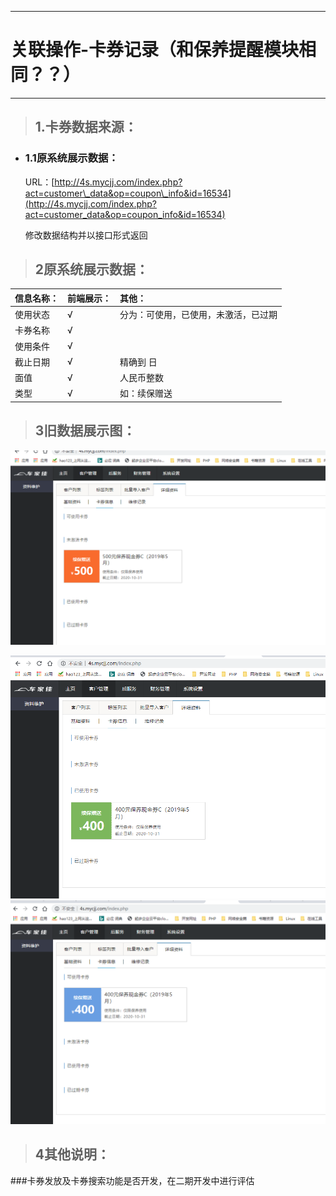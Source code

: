 
---

# 关联操作-卡券记录（和保养提醒模块相同？？）

---

> ## 1.卡券数据来源：

* ### 1.1原系统展示数据：

  URL：[http://4s.mycjj.com/index.php?act=customer\_data&op=coupon\_info&id=16534](http://4s.mycjj.com/index.php?act=customer_data&op=coupon_info&id=16534)

  修改数据结构并以接口形式返回

> ## 2原系统展示数据：

| 信息名称： | 前端展示： | 其他： |
| :--- | :--- | :--- |
| 使用状态 | √ | 分为：可使用，已使用，未激活，已过期 |
| 卡券名称 | √ |  |
| 使用条件 | √ |  |
| 截止日期 | √ | 精确到 日 |
| 面值 | √ | 人民币整数 |
| 类型 | √ | 如：续保赠送 |

> ## 3旧数据展示图：

![](/assets/未激活卡券.png)

![](/assets/已使用卡券.png)![](/assets/未使用卡券.png)

> ## 4其他说明：  

###卡券发放及卡券搜索功能是否开发，在二期开发中进行评估  

